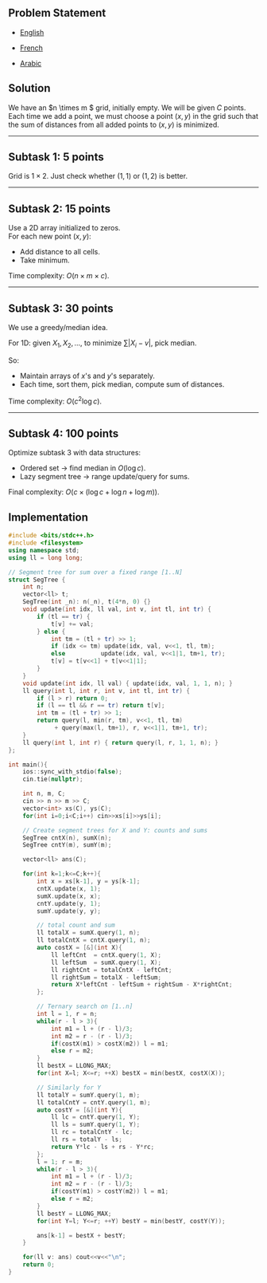 ## Problem Statement

- [English](statements/quantum%20(en).pdf)

- [French](statements/quantum%20(fr).pdf)

- [Arabic](statements/quantum%20(ar\_DZ).pdf)


## Solution



We have an $n \\times m $ grid, initially empty. We will be given
$C$ points. Each time we add a point, we must choose a point $(x,y)$ in
the grid such that the sum of distances from all added points to $(x,y)$
is minimized.



------------------------------------------------------------------------



## Subtask 1: 5 points



Grid is $1 \times 2$. Just check whether $(1,1)$ or $(1,2)$ is
better.



------------------------------------------------------------------------



## Subtask 2: 15 points



Use a 2D array initialized to zeros.  
For each new point $(x,y)$:

* Add distance to all cells.
* Take minimum.

Time complexity: $O(n \times m \times c)$.

------------------------------------------------------------------------



## Subtask 3: 30 points



We use a greedy/median idea.

For 1D: given $X_1, X_2, \ldots$, to minimize $\sum|X_i - v|$, pick median.

So:
* Maintain arrays of $x$'s and $y$'s separately.
* Each time, sort them, pick median, compute sum of distances.

Time complexity: $O(c^2 \log c)$.



------------------------------------------------------------------------


## Subtask 4: 100 points



Optimize subtask 3 with data structures:
* Ordered set → find median in $O(\log c)$.
* Lazy segment tree → range update/query for sums.

Final complexity: $O(c \times (\log c + \log n + \log m))$.

## Implementation

```cpp
#include <bits/stdc++.h>
#include <filesystem>
using namespace std;
using ll = long long;

// Segment tree for sum over a fixed range [1..N]
struct SegTree {
    int n;
    vector<ll> t;
    SegTree(int _n): n(_n), t(4*n, 0) {}
    void update(int idx, ll val, int v, int tl, int tr) {
        if (tl == tr) {
            t[v] += val;
        } else {
            int tm = (tl + tr) >> 1;
            if (idx <= tm) update(idx, val, v<<1, tl, tm);
            else          update(idx, val, v<<1|1, tm+1, tr);
            t[v] = t[v<<1] + t[v<<1|1];
        }
    }
    void update(int idx, ll val) { update(idx, val, 1, 1, n); }
    ll query(int l, int r, int v, int tl, int tr) {
        if (l > r) return 0;
        if (l == tl && r == tr) return t[v];
        int tm = (tl + tr) >> 1;
        return query(l, min(r, tm), v<<1, tl, tm)
             + query(max(l, tm+1), r, v<<1|1, tm+1, tr);
    }
    ll query(int l, int r) { return query(l, r, 1, 1, n); }
};

int main(){
    ios::sync_with_stdio(false);
    cin.tie(nullptr);

    int n, m, C;
    cin >> n >> m >> C;
    vector<int> xs(C), ys(C);
    for(int i=0;i<C;i++) cin>>xs[i]>>ys[i];

    // Create segment trees for X and Y: counts and sums
    SegTree cntX(n), sumX(n);
    SegTree cntY(m), sumY(m);

    vector<ll> ans(C);

    for(int k=1;k<=C;k++){
        int x = xs[k-1], y = ys[k-1];
        cntX.update(x, 1);
        sumX.update(x, x);
        cntY.update(y, 1);
        sumY.update(y, y);

        // total count and sum
        ll totalX = sumX.query(1, n);
        ll totalCntX = cntX.query(1, n);
        auto costX = [&](int X){
            ll leftCnt  = cntX.query(1, X);
            ll leftSum  = sumX.query(1, X);
            ll rightCnt = totalCntX - leftCnt;
            ll rightSum = totalX - leftSum;
            return X*leftCnt - leftSum + rightSum - X*rightCnt;
        };

        // Ternary search on [1..n]
        int l = 1, r = n;
        while(r - l > 3){
            int m1 = l + (r - l)/3;
            int m2 = r - (r - l)/3;
            if(costX(m1) > costX(m2)) l = m1;
            else r = m2;
        }
        ll bestX = LLONG_MAX;
        for(int X=l; X<=r; ++X) bestX = min(bestX, costX(X));

        // Similarly for Y
        ll totalY = sumY.query(1, m);
        ll totalCntY = cntY.query(1, m);
        auto costY = [&](int Y){
            ll lc = cntY.query(1, Y);
            ll ls = sumY.query(1, Y);
            ll rc = totalCntY - lc;
            ll rs = totalY - ls;
            return Y*lc - ls + rs - Y*rc;
        };
        l = 1; r = m;
        while(r - l > 3){
            int m1 = l + (r - l)/3;
            int m2 = r - (r - l)/3;
            if(costY(m1) > costY(m2)) l = m1;
            else r = m2;
        }
        ll bestY = LLONG_MAX;
        for(int Y=l; Y<=r; ++Y) bestY = min(bestY, costY(Y));

        ans[k-1] = bestX + bestY;
    }

    for(ll v: ans) cout<<v<<"\n";
    return 0;
}
```

